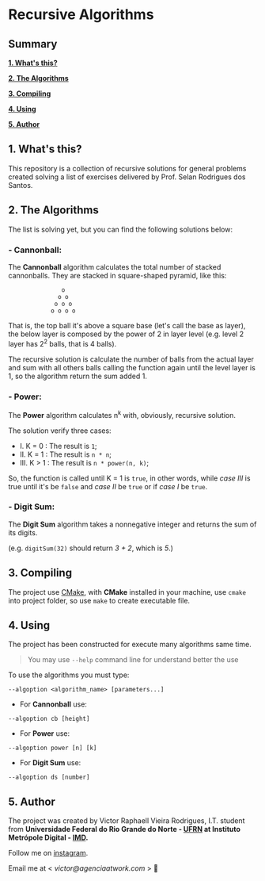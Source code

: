 # Recursive Algorithms

## Summary

**[1. What's this?](#1-whats-this)**

**[2. The Algorithms](#2-the-algorithms)**

**[3. Compiling](#3-compiling)**

**[4. Using](#4-using)**

**[5. Author](#5-author)**

## 1. What's this?

This repository is a collection of recursive solutions for general problems created solving a list of exercises delivered by Prof. Selan Rodrigues dos Santos.

## 2. The Algorithms

The list is solving yet, but you can find the following solutions below:

### **- Cannonball**:

The **Cannonball** algorithm calculates the total number of stacked cannonballs. They are stacked in square-shaped pyramid, like this:

                   o
                  o o
                 o o o
                o o o o

That is, the top ball it's above a square base (let's call the base as layer), the below layer is composed by the power of 2 in layer level (e.g. level 2 layer has 2<sup>2</sup> balls, that is 4 balls).

The recursive solution is calculate the number of balls from the actual layer and sum with all others balls calling the function again until the level layer is 1, so the algorithm return the sum added 1.

### **- Power**:

The **Power** algorithm calculates n<sup>k</sup> with, obviously, recursive solution.

The solution verify three cases:

- I. K = 0 : The result is `1`;
- II. K = 1 : The result is `n * n`;
- III. K > 1 : The result is `n * power(n, k)`;

So, the function is called until K = 1 is `true`, in other words, while _case III_ is true until it's be `false` and _case II_ be `true` or if _case I_ be `true`.

### **- Digit Sum**:

The **Digit Sum** algorithm takes a nonnegative integer and returns the sum of its digits.

(e.g. `digitSum(32)` should return _3 + 2_, which is _5_.)

## 3. Compiling

The project use [CMake](http://cmake.org), with **CMake** installed in your machine, use `cmake` into project folder, so use `make` to create executable file.

## 4. Using

The project has been constructed for execute many algorithms same time.

> You may use `--help` command line for understand better the use

To use the algorithms you must type:

`--algoption <algorithm_name> [parameters...]`

- For **Cannonball** use:

`--algoption cb [height]`

- For **Power** use:

`--algoption power [n] [k]`

- For **Digit Sum** use:

`--algoption ds [number]`

## 5. Author

The project was created by Victor Raphaell Vieira Rodrigues, I.T. student from **Universidade Federal do Rio Grande do Norte - [UFRN](http://ufrn.br) at Instituto Metrópole Digital - [IMD](http://imd.ufrn.br).**

Follow me on [instagram](http://instagram.com/victorvieirar).

Email me at < _victor@agenciaatwork.com_ > 🤩
